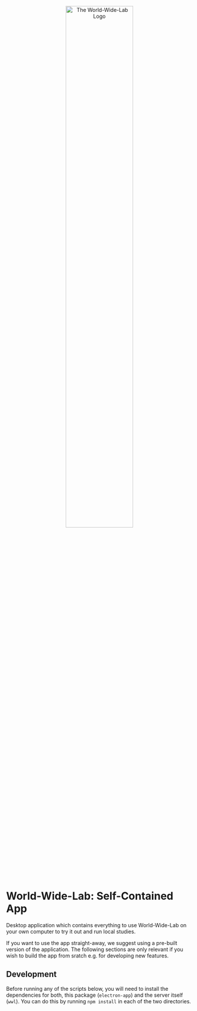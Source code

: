 <p align="center">
  <img alt="The World-Wide-Lab Logo" src="../packages/server/static/logo.svg" width="60%">
</p>

# World-Wide-Lab: Self-Contained App

Desktop application which contains everything to use World-Wide-Lab on your own computer to try it out and run local studies.

If you want to use the app straight-away, we suggest using a pre-built version of the application. The following sections are only relevant if you wish to build the app from sratch e.g. for developing new features.

## Development

Before running any of the scripts below, you will need to install the dependencies for both, this package (`electron-app`) and the server itself (`wwl`). You can do this by running `npm install` in each of the two directories.
